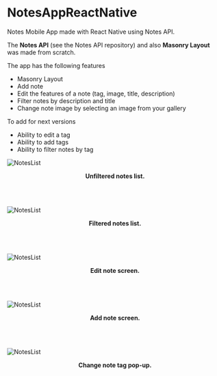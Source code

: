 # NotesAppReactNative
Notes Mobile App made with React Native using Notes API.

The **Notes API** (see the Notes API repository) and also **Masonry Layout** was made from scratch.

The app has the following features
- Masonry Layout
- Add note
- Edit the features of a note (tag, image, title, description)
- Filter notes by description and title
- Change note image by selecting an image from your gallery

To add for next versions
- Ability to edit a tag
- Ability to add tags
- Ability to filter notes by tag



![NotesList](./screenshots/Unfilteredlist.png)
<p align = "center"><b>Unfiltered notes list.</b></p>

<br>
<br>

![NotesList](./screenshots/Filteredlist.png)
<p align = "center"><b>Filtered notes list.</b></p>

<br>
<br>

![NotesList](./screenshots/Notepage.png)
<p align = "center"><b>Edit note screen.</b></p>

<br>
<br>

![NotesList](./screenshots/Newnotepage.png)
<p align = "center"><b>Add note screen.</b></p>


<br>
<br>

![NotesList](./screenshots/Selecttag.png)
<p align = "center"><b>Change note tag pop-up.</b></p>
